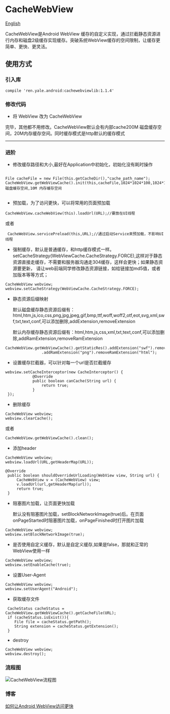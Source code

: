# CacheWebView

  [English](https://github.com/yale8848/CacheWebView/blob/master/README_EN.md)

  CacheWebView是Android WebView 缓存的自定义实现，通过拦截静态资源进行内存和磁盘2级缓存实现缓存。突破系统WebView缓存的空间限制，让缓存更简单、更快、更灵活。

## 使用方式

### 引入库

```
compile 'ren.yale.android:cachewebviewlib:1.1.4'
```

### 修改代码

 - 将 WebView 改为 CacheWebView

  完毕，其他都不用修改。CacheWebView默认会有内部cache200M 磁盘缓存空间，20M内存缓存空间。同时缓存模式是http默认的缓存模式

---

### 进阶

 - 修改缓存路径和大小,最好在Application中初始化，初始化没有耗时操作
 ```

File cacheFile = new File(this.getCacheDir(),"cache_path_name");
CacheWebView.getWebViewCache().init(this,cacheFile,1024*1024*100,1024*1024*10).enableDebug(true);//100M 磁盘缓存空间,10M 内存缓存空间


 ```

- 预加载，为了访问更快，可以将常用的页面预加载

```
CacheWebView.cacheWebView(this).loadUrl(URL);//要放在UI线程

```

或者

```
 CacheWebView.servicePreload(this,URL);//通过启动Service来预加载，不影响UI线程
```


- 强制缓存，默认是普通缓存，和http缓存模式一样。setCacheStrategy(WebViewCache.CacheStrategy.FORCE),这样对于静态资源直接走缓存，不需要和服务器沟通走304缓存，这样会更快；如果静态资源要更新，
请让web前端同学修改静态资源链接，如给链接加md5值，或者加版本等等方式；

```
CacheWebView webview;
webview.setCacheStrategy(WebViewCache.CacheStrategy.FORCE);

```


- 静态资源后缀映射

  默认磁盘缓存静态资源后缀有：html,htm,js,ico,css,png,jpg,jpeg,gif,bmp,ttf,woff,woff2,otf,eot,svg,xml,swf,txt,text,conf,可以添加删除,addExtension,removeExtension

  默认内存缓存静态资源后缀有：html,htm,js,css,xml,txt,text,conf,可以添加删除,addRamExtension,removeRamExtension

```
CacheWebView.getWebViewCache().getStaticRes().addExtension("swf").removeExtension("svg")
                .addRamExtension("png").removeRamExtension("html");
```

- 设置缓存拦截器，可以针对每一个url是否拦截缓存

```
webview.setCacheInterceptor(new CacheInterceptor() {
            @Override
            public boolean canCache(String url) {
                return true;
            }
 });

```

- 删除缓存

```
CacheWebView webview;
webview.clearCache();

```

或者

```
CacheWebView.getWebViewCache().clean();
```

- 添加header

```
CacheWebView webview;
webview.loadUrl(URL,getHeaderMap(URL));
```

```
@Override
 public boolean shouldOverrideUrlLoading(WebView view, String url) {
     CacheWebView v = (CacheWebView) view;
     v.loadUrl(url,getHeaderMap(url));
     return true;
 }
```

- 阻塞图片加载，让页面更快加载

  默认没有阻塞图片加载，setBlockNetworkImage(true)后。在页面onPageStarted时阻塞图片加载，onPageFinished时打开图片加载

```
CacheWebView webview;
webview.setBlockNetworkImage(true);
```

- 是否使用自定义缓存，默认是自定义缓存,如果是false，那就和正常的WebView使用一样

```
CacheWebView webview;
webview.setEnableCache(true);
```

- 设置User-Agent

```
CacheWebView webview;
webview.setUserAgent("Android");
```

- 获取缓存文件

```
 CacheStatus cacheStatus = CacheWebView.getWebViewCache().getCacheFile(URL);
 if (cacheStatus.isExist()){
    File file = cacheStatus.getPath();
    String extension = cacheStatus.getExtension();
 }
```

- destroy

```
CacheWebView webview;
webview.destroy();

```



### 流程图

![CacheWebView流程图](https://camo.githubusercontent.com/12ced3091bbca10ffd7ad0be3d4e3e90370192cc/68747470733a2f2f7374617469632e6f736368696e612e6e65742f75706c6f6164732f696d672f3230313730392f32373135353533375f44446a672e706e673f763d31)


### 博客

[如何让Android WebView访问更快](https://my.oschina.net/yale8848/blog/1544298)